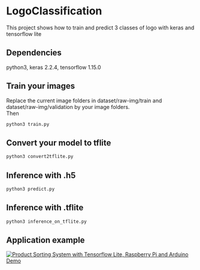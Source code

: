 # LogoClassification
This project shows how to train and predict 3 classes of logo with keras and tensorflow lite

## Dependencies
python3, keras 2.2.4, tensorflow 1.15.0

## Train your images
Replace the current image folders in dataset/raw-img/train and dataset/raw-img/validation by your image folders.<br/>
Then <br/>
```bash
python3 train.py
```
## Convert your model to tflite
```bash
python3 convert2tflite.py
```

## Inference with .h5
```bash
python3 predict.py
```

## Inference with .tflite
```bash
python3 inference_on_tflite.py
```
## Application example
[![Product Sorting System with Tensorflow Lite, Raspberry Pi and Arduino Demo
](http://img.youtube.com/vi/aNy8OJafm0U/0.jpg)](https://www.youtube.com/watch?v=aNy8OJafm0U "Product Sorting System with Tensorflow Lite, Raspberry Pi and Arduino Demo")
